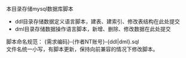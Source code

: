 本目录存储mysql数据库脚本
* ddl目录存储数据定义语言脚本，建表、建索引、修改表结构在此处提交
* dml目录存储数据操作语言脚本，新增、删除、修改数据在此处提交

脚本命名规范：
{需求编码}-{作者NT账号}-{ddl|dml}.sql  
文件名统一小写，有脚本更新，保持向前兼容的情况下修改脚本。
